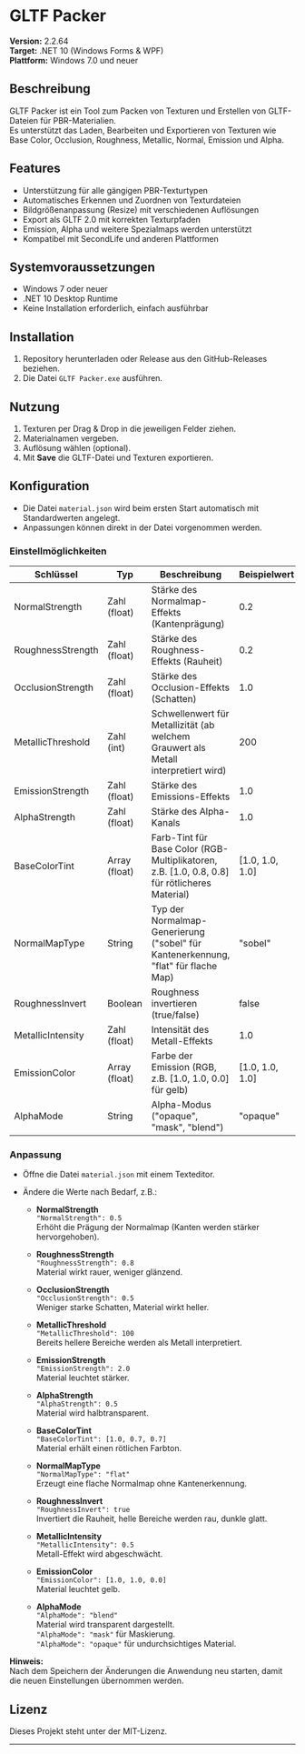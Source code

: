 ﻿# GLTF Packer

**Version:** 2.2.64  
**Target:** .NET 10 (Windows Forms & WPF)  
**Plattform:** Windows 7.0 und neuer

## Beschreibung

GLTF Packer ist ein Tool zum Packen von Texturen und Erstellen von GLTF-Dateien für PBR-Materialien.  
Es unterstützt das Laden, Bearbeiten und Exportieren von Texturen wie Base Color, Occlusion, Roughness, Metallic, Normal, Emission und Alpha.

## Features

- Unterstützung für alle gängigen PBR-Texturtypen
- Automatisches Erkennen und Zuordnen von Texturdateien
- Bildgrößenanpassung (Resize) mit verschiedenen Auflösungen
- Export als GLTF 2.0 mit korrekten Texturpfaden
- Emission, Alpha und weitere Spezialmaps werden unterstützt
- Kompatibel mit SecondLife und anderen Plattformen

## Systemvoraussetzungen

- Windows 7 oder neuer
- .NET 10 Desktop Runtime
- Keine Installation erforderlich, einfach ausführbar

## Installation

1. Repository herunterladen oder Release aus den GitHub-Releases beziehen.
2. Die Datei `GLTF Packer.exe` ausführen.

## Nutzung

1. Texturen per Drag & Drop in die jeweiligen Felder ziehen.
2. Materialnamen vergeben.
3. Auflösung wählen (optional).
4. Mit **Save** die GLTF-Datei und Texturen exportieren.

## Konfiguration

- Die Datei `material.json` wird beim ersten Start automatisch mit Standardwerten angelegt.
- Anpassungen können direkt in der Datei vorgenommen werden.


### Einstellmöglichkeiten

| Schlüssel            | Typ            | Beschreibung                                                                                 | Beispielwert         |
|----------------------|----------------|---------------------------------------------------------------------------------------------|----------------------|
| NormalStrength       | Zahl (float)   | Stärke des Normalmap-Effekts (Kantenprägung)                                                | 0.2                  |
| RoughnessStrength    | Zahl (float)   | Stärke des Roughness-Effekts (Rauheit)                                                      | 0.2                  |
| OcclusionStrength    | Zahl (float)   | Stärke des Occlusion-Effekts (Schatten)                                                     | 1.0                  |
| MetallicThreshold    | Zahl (int)     | Schwellenwert für Metallizität (ab welchem Grauwert als Metall interpretiert wird)           | 200                  |
| EmissionStrength     | Zahl (float)   | Stärke des Emissions-Effekts                                                                | 1.0                  |
| AlphaStrength        | Zahl (float)   | Stärke des Alpha-Kanals                                                                     | 1.0                  |
| BaseColorTint        | Array (float)  | Farb-Tint für Base Color (RGB-Multiplikatoren, z.B. [1.0, 0.8, 0.8] für rötlicheres Material)| [1.0, 1.0, 1.0]      |
| NormalMapType        | String         | Typ der Normalmap-Generierung ("sobel" für Kantenerkennung, "flat" für flache Map)           | "sobel"              |
| RoughnessInvert      | Boolean        | Roughness invertieren (true/false)                                                          | false                |
| MetallicIntensity    | Zahl (float)   | Intensität des Metall-Effekts                                                               | 1.0                  |
| EmissionColor        | Array (float)  | Farbe der Emission (RGB, z.B. [1.0, 1.0, 0.0] für gelb)                                     | [1.0, 1.0, 1.0]      |
| AlphaMode            | String         | Alpha-Modus ("opaque", "mask", "blend")                                                     | "opaque"             |

### Anpassung

- Öffne die Datei `material.json` mit einem Texteditor.
- Ändere die Werte nach Bedarf, z.B.:

  - **NormalStrength**  
    `"NormalStrength": 0.5`  
    Erhöht die Prägung der Normalmap (Kanten werden stärker hervorgehoben).

  - **RoughnessStrength**  
    `"RoughnessStrength": 0.8`  
    Material wirkt rauer, weniger glänzend.

  - **OcclusionStrength**  
    `"OcclusionStrength": 0.5`  
    Weniger starke Schatten, Material wirkt heller.

  - **MetallicThreshold**  
    `"MetallicThreshold": 100`  
    Bereits hellere Bereiche werden als Metall interpretiert.

  - **EmissionStrength**  
    `"EmissionStrength": 2.0`  
    Material leuchtet stärker.

  - **AlphaStrength**  
    `"AlphaStrength": 0.5`  
    Material wird halbtransparent.

  - **BaseColorTint**  
    `"BaseColorTint": [1.0, 0.7, 0.7]`  
    Material erhält einen rötlichen Farbton.

  - **NormalMapType**  
    `"NormalMapType": "flat"`  
    Erzeugt eine flache Normalmap ohne Kantenerkennung.

  - **RoughnessInvert**  
    `"RoughnessInvert": true`  
    Invertiert die Rauheit, helle Bereiche werden rau, dunkle glatt.

  - **MetallicIntensity**  
    `"MetallicIntensity": 0.5`  
    Metall-Effekt wird abgeschwächt.

  - **EmissionColor**  
    `"EmissionColor": [1.0, 1.0, 0.0]`  
    Material leuchtet gelb.

  - **AlphaMode**  
    `"AlphaMode": "blend"`  
    Material wird transparent dargestellt.  
    `"AlphaMode": "mask"` für Maskierung.  
    `"AlphaMode": "opaque"` für undurchsichtiges Material.

**Hinweis:**  
Nach dem Speichern der Änderungen die Anwendung neu starten, damit die neuen Einstellungen übernommen werden.

## Lizenz

Dieses Projekt steht unter der MIT-Lizenz.

---

